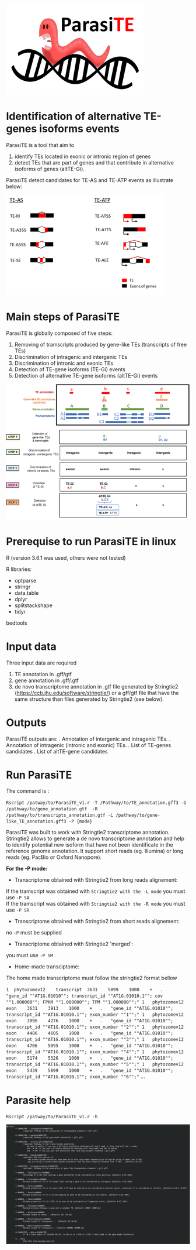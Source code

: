 ![](https://github.com/JBerthelier/ParasiTE/blob/master/logo.png)

# Identification of alternative TE-genes isoforms events

ParasiTE is a tool that aim to 
1) identify TEs located in exonic or intronic region of genes 
2) detect TEs that are part of genes and that contribute in alternative isoforms of genes (altTE-Gi).

ParasiTE detect candidates for TE-AS and TE-ATP events as illustrate below:


![](https://github.com/JBerthelier/ParasiTE/blob/master/ParasiTE_altTE-Gi_illustration.png)


# Main steps of ParasiTE

ParasiTE is globally composed of five steps:

1) Removing of tramscripts produced by gene-like TEs (transcripts of free TEs)
2) Discrimination of intragenic and intergenic TEs
3) Discrimination of intronic and exonic TEs
4) Detection of TE-gene isoforms (TE-Gi) events
5) Detection of alternative TE-gene isoforms (altTE-Gi) events


![](https://github.com/JBerthelier/ParasiTE/blob/master/ParasiTE_steps_illustration.png)

# Prerequise to run ParasiTE in linux

R (version 3.6.1 was used, others were not tested)

R libraries: 
- optparse
- stringr 
- data.table 
- dplyr 
- splitstackshape 
- tidyr

bedtools

# Input data

Three input data are required

1) TE annotation in .gff/gtf 
2) gene annotation in .gff/.gtf
3) de novo transcriptome annotation in .gtf file generated by Stringtie2 (https://ccb.jhu.edu/software/stringtie/)
or a gff/gtf file that have the same structure than files generated by Stringtie2 (see below).

# Outputs

ParasiTE outputs are:
. Annotation of intergenic and intragenic TEs.
. Annotation of intragenic (intronic and exonic) TEs.
. List of TE-genes candidates
. List of altTE-gene candidates


# Run ParasiTE

The command is :

`Rscript /patway/to/ParasiTE_v1.r -T /Pathway/to/TE_annotation.gff3 -G /pathway/to/gene_annotation.gtf 
-R /pathway/to/transcripts_annotation.gtf -L /pathway/to/gene-like_TE_annotation.gff3 -P {mode}`

ParasiTE was built to work with Stringtie2 transcriptome annotation. 
Stringtie2 allows to generate a de novo transcriptome annotation and help to identify potential new isoform that have not been identificate in the reference genome annotation. It support short reads (eg. Illumina) or long reads (eg. PacBio or Oxford Nanopore).

**For the -P mode:**

- Transcriptome obtained with Stringtie2 from long reads alignement:

If the tramscript was obtained with  `Stringtie2 with the -L mode` you must use `-P SA`   
If the tramscript was obtained with  `Stringtie2 with the -R mode` you must use `-P SR`  

- Transcriptome obtained with Stringtie2 from short reads alignement:

no `-P` must be supplied

- Transcriptome obtained with Stringtie2 'merged':

you must use `-P SM`   

- Home-made transciptome:

The home made transcriptome must follow the stringtie2 format bellow

`1	phytozomev12	transcript	3631	5899	1000	+	.	"gene_id ""AT1G.01010""; transcript_id ""AT1G.01010.1""; cov ""1.000000""; FPKM ""1.000000""; TPM ""1.000000"";"
1	phytozomev12	exon	3631	3913	1000	+	.	"gene_id ""AT1G.01010""; transcript_id ""AT1G.01010.1""; exon_number ""1"";"
1	phytozomev12	exon	3996	4276	1000	+	.	"gene_id ""AT1G.01010""; transcript_id ""AT1G.01010.1""; exon_number ""2"";"
1	phytozomev12	exon	4486	4605	1000	+	.	"gene_id ""AT1G.01010""; transcript_id ""AT1G.01010.1""; exon_number ""3"";"
1	phytozomev12	exon	4706	5095	1000	+	.	"gene_id ""AT1G.01010""; transcript_id ""AT1G.01010.1""; exon_number ""4"";"
1	phytozomev12	exon	5174	5326	1000	+	.	"gene_id ""AT1G.01010""; transcript_id ""AT1G.01010.1""; exon_number ""5"";"
1	phytozomev12	exon	5439	5899	1000	+	.	"gene_id ""AT1G.01010""; transcript_id ""AT1G.01010.1""; exon_number ""6"";"`
...

# Parasite help

`Rscript /patway/to/ParasiTE_v1.r -h`

![](https://github.com/JBerthelier/ParasiTE/blob/master/Help_illustration.PNG)



